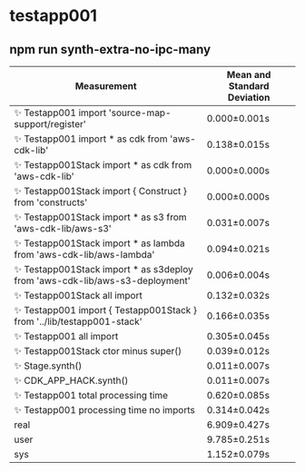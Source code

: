 # testapp001

## npm run synth-extra-no-ipc-many


| Measurement | Mean and Standard Deviation |
| ----------- | --------------------------- |
| ✨  Testapp001 import 'source-map-support/register' | 0.000&pm;0.001s |
| ✨  Testapp001 import * as cdk from 'aws-cdk-lib' | 0.138&pm;0.015s |
| ✨  Testapp001Stack import * as cdk from 'aws-cdk-lib' | 0.000&pm;0.000s |
| ✨  Testapp001Stack import { Construct } from 'constructs' | 0.000&pm;0.000s |
| ✨  Testapp001Stack import * as s3 from 'aws-cdk-lib/aws-s3' | 0.031&pm;0.007s |
| ✨  Testapp001Stack import * as lambda from 'aws-cdk-lib/aws-lambda' | 0.094&pm;0.021s |
| ✨  Testapp001Stack import * as s3deploy from 'aws-cdk-lib/aws-s3-deployment' | 0.006&pm;0.004s |
| ✨  Testapp001Stack all import | 0.132&pm;0.032s |
| ✨  Testapp001 import { Testapp001Stack } from '../lib/testapp001-stack' | 0.166&pm;0.035s |
| ✨  Testapp001 all import | 0.305&pm;0.045s |
| ✨  Testapp001Stack ctor minus super() | 0.039&pm;0.012s |
| ✨  Stage.synth() | 0.011&pm;0.007s |
| ✨  CDK_APP_HACK.synth() | 0.011&pm;0.007s |
| ✨  Testapp001 total processing time | 0.620&pm;0.085s |
| ✨  Testapp001 processing time no imports | 0.314&pm;0.042s |
| real | 6.909&pm;0.427s |
| user | 9.785&pm;0.251s |
| sys | 1.152&pm;0.079s |
